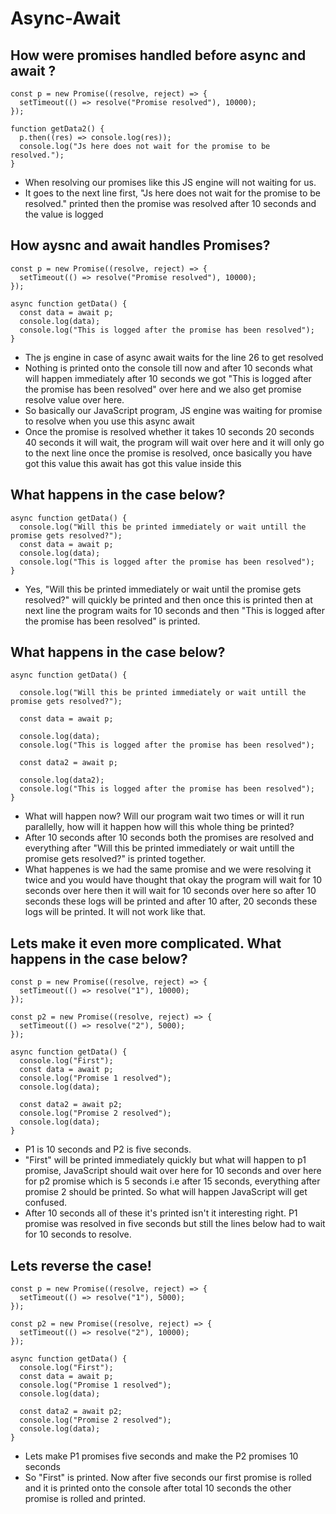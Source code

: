 # Async-Await

## How were promises handled before async and await ?

```
const p = new Promise((resolve, reject) => {
  setTimeout(() => resolve("Promise resolved"), 10000);
});

function getData2() {
  p.then((res) => console.log(res));
  console.log("Js here does not wait for the promise to be resolved.");
}
```
- When resolving our promises like this JS engine will not waiting for us.
- It goes to the next line first, "Js here does not wait for the promise to be resolved." printed then the promise was resolved after 10 seconds and the value is logged  

## How aysnc and await handles Promises?

```
const p = new Promise((resolve, reject) => {
  setTimeout(() => resolve("Promise resolved"), 10000);
});

async function getData() {
  const data = await p;
  console.log(data);
  console.log("This is logged after the promise has been resolved");
}
```
- The js engine in case of async await waits for the line 26 to get resolved
- Nothing is printed onto the console till now and after 10 seconds what will happen immediately after 10 seconds we got "This is logged after the promise has been resolved" over here and we also get promise resolve value over here.
- So basically our JavaScript program, JS engine was waiting for promise to resolve when you use this async await
- Once the promise is resolved whether it takes 10 seconds 20 seconds 40 seconds it will wait, the program will wait over here and it will only go to the next line once the promise is resolved, once basically you have got this value this await has got this value inside this

## What happens in the case below?

```
async function getData() {
  console.log("Will this be printed immediately or wait untill the promise gets resolved?");
  const data = await p;
  console.log(data);
  console.log("This is logged after the promise has been resolved");
}
```
- Yes, "Will this be printed immediately or wait until the promise gets resolved?" will quickly be printed and then once this is printed then at next line the program waits for 10 seconds and then "This is logged after the promise has been resolved" is printed.

## What happens in the case below?
```
async function getData() {

  console.log("Will this be printed immediately or wait untill the promise gets resolved?");

  const data = await p;

  console.log(data);
  console.log("This is logged after the promise has been resolved");

  const data2 = await p;

  console.log(data2);
  console.log("This is logged after the promise has been resolved");
}
```

- What will happen now? Will our program wait two times or will it run parallelly, how will it happen how will this whole thing be printed?
- After 10 seconds after 10 seconds both the promises are resolved and everything after "Will this be printed immediately or wait untill the promise gets resolved?" is printed together.
- What happenes is we had the same promise and we were resolving it twice and you would have thought that okay the program will wait for 10 seconds over here then it will wait for 10 seconds over here so after 10 seconds these logs will be printed and after 10 after, 20 seconds these logs will be printed. It will not work like that.

## Lets make it even more complicated. What happens in the case below?
```
const p = new Promise((resolve, reject) => {
  setTimeout(() => resolve("1"), 10000);
});

const p2 = new Promise((resolve, reject) => {
  setTimeout(() => resolve("2"), 5000);
});

async function getData() {
  console.log("First");
  const data = await p;
  console.log("Promise 1 resolved");
  console.log(data);

  const data2 = await p2;
  console.log("Promise 2 resolved");
  console.log(data);
}
```
- P1 is 10 seconds and P2 is five seconds.
- "First" will be printed immediately quickly but what will happen to p1 promise,  JavaScript should wait over here for 10 seconds and over here for p2 promise which is 5 seconds i.e after 15 seconds, everything after promise 2 should be printed. So what will happen JavaScript will get confused.
- After 10 seconds all of these it's printed isn't it interesting right. P1 promise was resolved in five seconds but still the lines below had to wait for 10 seconds to resolve.

## Lets reverse the case!
```
const p = new Promise((resolve, reject) => {
  setTimeout(() => resolve("1"), 5000);
});

const p2 = new Promise((resolve, reject) => {
  setTimeout(() => resolve("2"), 10000);
});

async function getData() {
  console.log("First");
  const data = await p;
  console.log("Promise 1 resolved");
  console.log(data);

  const data2 = await p2;
  console.log("Promise 2 resolved");
  console.log(data);
}
```
- Lets make P1 promises five seconds and make the P2 promises 10 seconds
- So "First" is printed. Now after five seconds our first promise is rolled and it is printed onto the console after total 10 seconds the other promise is rolled and printed. 
